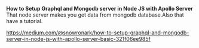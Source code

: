 <b>How to Setup Graphql and Mongodb server in Node JS with Apollo Server</b>
<br/>
That node server makes you get data from mongodb database.Also that have a tutorial.
<br/>

https://medium.com/@snowronark/how-to-setup-graphql-and-mongodb-server-in-node-js-with-apollo-server-basic-321f06ee985f
